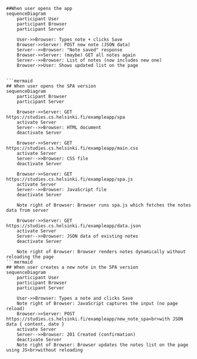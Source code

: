 ```mermaid
##When user opens the app
sequenceDiagram
    participant User
    participant Browser
    participant Server

    User->>Browser: Types note + clicks Save
    Browser->>Server: POST new note (JSON data)
    Server-->>Browser: "Note saved" response
    Browser->>Server: (maybe) GET all notes again
    Server-->>Browser: List of notes (now includes new one)
    Browser->>User: Shows updated list on the page


```mermaid
## When user opens the SPA version
sequenceDiagram
    participant Browser
    participant Server

    Browser->>Server: GET https://studies.cs.helsinki.fi/exampleapp/spa
    activate Server
    Server-->>Browser: HTML document
    deactivate Server

    Browser->>Server: GET https://studies.cs.helsinki.fi/exampleapp/main.css
    activate Server
    Server-->>Browser: CSS file
    deactivate Server

    Browser->>Server: GET https://studies.cs.helsinki.fi/exampleapp/spa.js
    activate Server
    Server-->>Browser: JavaScript file
    deactivate Server

    Note right of Browser: Browser runs spa.js which fetches the notes data from server

    Browser->>Server: GET https://studies.cs.helsinki.fi/exampleapp/data.json
    activate Server
    Server-->>Browser: JSON data of existing notes
    deactivate Server

    Note right of Browser: Browser renders notes dynamically without reloading the page
```mermaid
## When user creates a new note in the SPA version
sequenceDiagram
    participant User
    participant Browser
    participant Server

    User->>Browser: Types a note and clicks Save
    Note right of Browser: JavaScript captures the input (no page reload)
    Browser->>Server: POST https://studies.cs.helsinki.fi/exampleapp/new_note_spa<br>with JSON data { content, date }
    activate Server
    Server-->>Browser: 201 Created (confirmation)
    deactivate Server
    Note right of Browser: Browser updates the notes list on the page using JS<br>without reloading

